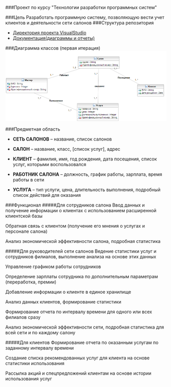 ###Проект по курсу "Технологии разработки программных систем"

###Цель
Разработать программную систему, позволяющую вести учет клиентов и деятельности сети салонов
###Структура репозитория
* [Директория проекта VisualStudio](./ProjectSalon/)
* [Документация(диаграммы и отчеты)](./docs/)

###Диаграмма классов (первая итерация)
![Диаграмма классов, итерация 1](./docs/диаграммы_классов/диаграмма_классов_итр1.png)

###Предметная область
* **СЕТЬ САЛОНОВ** – название, список салонов

* **САЛОН** – название, класс, [список услуг], адрес

* **КЛИЕНТ** – фамилия, имя, год рождения, дата посещения, список услуг, которыми воспользовался

* **РАБОТНИК САЛОНА** – должность, график работы, зарплата, время работы в сети

* **УСЛУГА** – тип услуги, цена, длительность выполнения, подробный список действий для оказания

###Функционал
#####Для сотрудников салона
Ввод данных и получение информации о клиентах с использованием расширенной клиентской базы

Обратная связь с клиентом (получение его мнения о услугах и персонале салона)

Анализ экономической эффективности салона, подробная статистика

#####Для руководителей сети салонов
Ведение статистики услуг и сотрудников филиалов, выполнение анализа на основе этих данных

Управление графиком работы сотрудников

Определение зарплаты сотрудника по дополнительным параметрам (переработка, премии)

Добавление информации о клиенте в единое хранилище

Анализ данных клиентов, формирование статистики

Формирование отчета по интервалу времени для одного или всех филиалов сразу

Анализ экономической эффективности сети, подробная статистика для всей сети и по каждому салону

#####Для клиентов
Формирование отчета по оказанным услугам по заданному интервалу времени

Создание списка рекомендованных услуг для клиента на основе статистики использования

Рассылка акций и спецпредложений клиентам на основе истории использования услуг
